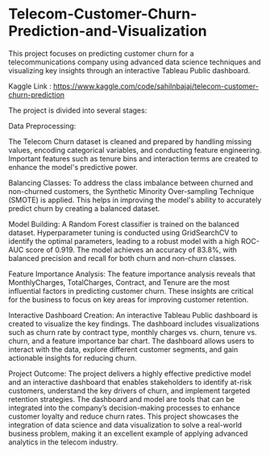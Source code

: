 # Telecom-Customer-Churn-Prediction-and-Visualization
This project focuses on predicting customer churn for a telecommunications company using advanced data science techniques and visualizing key insights through an interactive Tableau Public dashboard.

Kaggle Link : https://www.kaggle.com/code/sahilnbajaj/telecom-customer-churn-prediction

The project is divided into several stages:

Data Preprocessing:

The Telecom Churn dataset is cleaned and prepared by handling missing values, encoding categorical variables, and conducting feature engineering. Important features such as tenure bins and interaction terms are created to enhance the model's predictive power.

Balancing Classes:
To address the class imbalance between churned and non-churned customers, the Synthetic Minority Over-sampling Technique (SMOTE) is applied. This helps in improving the model's ability to accurately predict churn by creating a balanced dataset.

Model Building:
A Random Forest classifier is trained on the balanced dataset. Hyperparameter tuning is conducted using GridSearchCV to identify the optimal parameters, leading to a robust model with a high ROC-AUC score of 0.919. The model achieves an accuracy of 83.8%, with balanced precision and recall for both churn and non-churn classes.

Feature Importance Analysis:
The feature importance analysis reveals that MonthlyCharges, TotalCharges, Contract, and Tenure are the most influential factors in predicting customer churn. These insights are critical for the business to focus on key areas for improving customer retention.

Interactive Dashboard Creation:
An interactive Tableau Public dashboard is created to visualize the key findings. The dashboard includes visualizations such as churn rate by contract type, monthly charges vs. churn, tenure vs. churn, and a feature importance bar chart. The dashboard allows users to interact with the data, explore different customer segments, and gain actionable insights for reducing churn.

Project Outcome:
The project delivers a highly effective predictive model and an interactive dashboard that enables stakeholders to identify at-risk customers, understand the key drivers of churn, and implement targeted retention strategies. The dashboard and model are tools that can be integrated into the company’s decision-making processes to enhance customer loyalty and reduce churn rates.
This project showcases the integration of data science and data visualization to solve a real-world business problem, making it an excellent example of applying advanced analytics in the telecom industry.

